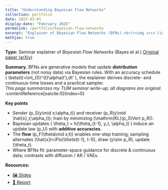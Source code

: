 ```yaml
---
title: "Understanding Bayesian Flow Networks"
collection: portfolio
date: 2025-03-01
display-date: "February 2025"
permalink: /portfolio/bayesian-flow-networks
excerpt: "Explainer of Bayesian Flow Networks (BFNs).<br/><img src='/images/bfn_img.png'>"
mathjax: true
---
```


**Type:** Seminar explainer of *Bayesian Flow Networks* (Bayes et al.) [Original paper (arXiv)](https://arxiv.org/pdf/2308.07037)

**Summary.** BFNs are generative models that update **distribution parameters** (not noisy data) via Bayesian rules. With an accuracy schedule \( \beta(t)=\int_{0}^{t}\alpha(t')\,dt' \), the explainer derives discrete- and continuous-time losses and a practical sampler.  
_This page summarizes my TUM seminar write-up; all diagrams are original._ :contentReference[oaicite:0]{index=0}

**Key points**
- Sender \(p_S(y\mid x;\alpha_t)\) and receiver \(p_R(y\mid \hat{x}_t;\alpha_t)\); train by minimizing \(\mathrm{KL}(p_S\Vert p_R)\).
- Bayesian updates \( \theta_t = h(\theta_{t-1}, y_t, \alpha_t) \) induce an update law \(p_U\) with **additive accuracies**.
- The **flow** \(p_F(\theta\mid x;t)\) enables one-step training; sampling alternates \(\hat{x}_t=\Psi(\theta_{t-1}, t-1)\), draw \(y\sim p_R\), update \(\theta_t\).
- Where BFNs fit: parameter-space guidance for discrete & continuous data; contrasts with diffusion / AR / VAEs.

**Resources:** 
- [🖼️ Slides](/files/BFN_slides.pdf)
- [📑 Report](/files/BFN_report.pdf)
